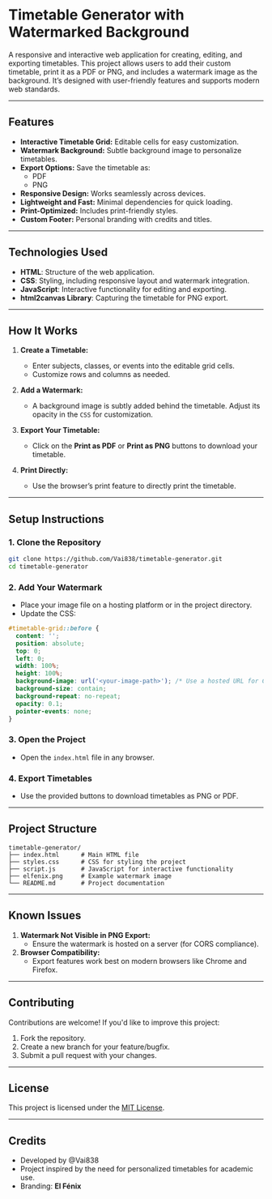 # **Timetable Generator with Watermarked Background**

A responsive and interactive web application for creating, editing, and exporting timetables. This project allows users to add their custom timetable, print it as a PDF or PNG, and includes a watermark image as the background. It’s designed with user-friendly features and supports modern web standards.

---

## **Features**
- **Interactive Timetable Grid:** Editable cells for easy customization.
- **Watermark Background:** Subtle background image to personalize timetables.
- **Export Options:** Save the timetable as:
  - PDF
  - PNG
- **Responsive Design:** Works seamlessly across devices.
- **Lightweight and Fast:** Minimal dependencies for quick loading.
- **Print-Optimized:** Includes print-friendly styles.
- **Custom Footer:** Personal branding with credits and titles.

---

## **Technologies Used**
- **HTML**: Structure of the web application.
- **CSS**: Styling, including responsive layout and watermark integration.
- **JavaScript**: Interactive functionality for editing and exporting.
- **html2canvas Library**: Capturing the timetable for PNG export.

---

## **How It Works**
1. **Create a Timetable:**
   - Enter subjects, classes, or events into the editable grid cells.
   - Customize rows and columns as needed.

2. **Add a Watermark:**
   - A background image is subtly added behind the timetable. Adjust its opacity in the `CSS` for customization.

3. **Export Your Timetable:**
   - Click on the **Print as PDF** or **Print as PNG** buttons to download your timetable.

4. **Print Directly:**
   - Use the browser’s print feature to directly print the timetable.

---

## **Setup Instructions**
### **1. Clone the Repository**
```bash
git clone https://github.com/Vai838/timetable-generator.git
cd timetable-generator
```

### **2. Add Your Watermark**
- Place your image file on a hosting platform or in the project directory.
- Update the CSS:
```css
#timetable-grid::before {
  content: '';
  position: absolute;
  top: 0;
  left: 0;
  width: 100%;
  height: 100%;
  background-image: url('<your-image-path>'); /* Use a hosted URL for CORS compliance */
  background-size: contain;
  background-repeat: no-repeat;
  opacity: 0.1;
  pointer-events: none;
}
```

### **3. Open the Project**
- Open the `index.html` file in any browser.

### **4. Export Timetables**
- Use the provided buttons to download timetables as PNG or PDF.

---

## **Project Structure**
```
timetable-generator/
├── index.html      # Main HTML file
├── styles.css      # CSS for styling the project
├── script.js       # JavaScript for interactive functionality
├── elfenix.png     # Example watermark image
└── README.md       # Project documentation
```

---

## **Known Issues**
1. **Watermark Not Visible in PNG Export:**
   - Ensure the watermark is hosted on a server (for CORS compliance).
2. **Browser Compatibility:**
   - Export features work best on modern browsers like Chrome and Firefox.

---

## **Contributing**
Contributions are welcome! If you'd like to improve this project:
1. Fork the repository.
2. Create a new branch for your feature/bugfix.
3. Submit a pull request with your changes.

---

## **License**
This project is licensed under the [MIT License](LICENSE).

---

## **Credits**
- Developed by @Vai838 
- Project inspired by the need for personalized timetables for academic use.  
- Branding: **El Fénix**

